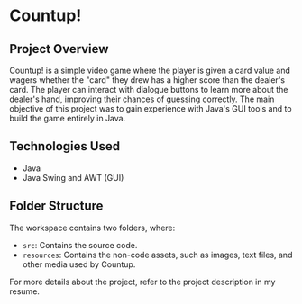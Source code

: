 # Countup!

## Project Overview
Countup! is a simple video game where the player is given a card value and wagers whether the "card" they drew has a higher score than the dealer's card. The player can interact with dialogue buttons to learn more about the dealer's hand, improving their chances of guessing correctly. The main objective of this project was to gain experience with Java's GUI tools and to build the game entirely in Java.

## Technologies Used
- Java
- Java Swing and AWT (GUI)

## Folder Structure
The workspace contains two folders, where:
- `src`: Contains the source code.
- `resources`: Contains the non-code assets, such as images, text files, and other media used by Countup.

For more details about the project, refer to the project description in my resume.
